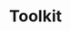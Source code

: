 ---
title: Toolkit
description: Learn about Polkadot's core development toolkit, from blockchain construction tools to API libraries and cross-chain messaging capabilities.
hide: 
    - feedback
template: subsection-index-page.html
---